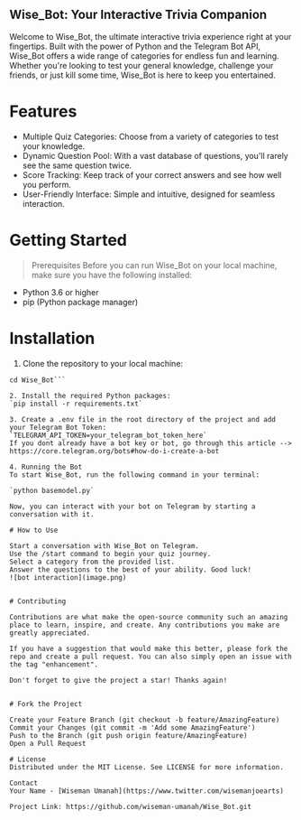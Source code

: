 ## Wise_Bot: Your Interactive Trivia Companion

Welcome to Wise_Bot, the ultimate interactive trivia experience right at your fingertips. Built with the power of Python and the Telegram Bot API, Wise_Bot offers a wide range of categories for endless fun and learning. Whether you're looking to test your general knowledge, challenge your friends, or just kill some time, Wise_Bot is here to keep you entertained.

# Features

- Multiple Quiz Categories: Choose from a variety of categories to test your knowledge.
- Dynamic Question Pool: With a vast database of questions, you'll rarely see the same question twice.
- Score Tracking: Keep track of your correct answers and see how well you perform.
- User-Friendly Interface: Simple and intuitive, designed for seamless interaction.

# Getting Started

> Prerequisites
Before you can run Wise_Bot on your local machine, make sure you have the following installed:

- Python 3.6 or higher
- pip (Python package manager)

# Installation

1. Clone the repository to your local machine:
```git clone https://github.com/yourusername/Wise_Bot.git
cd Wise_Bot```

2. Install the required Python packages:
`pip install -r requirements.txt`

3. Create a .env file in the root directory of the project and add your Telegram Bot Token:
`TELEGRAM_API_TOKEN=your_telegram_bot_token_here`
If you dont already have a bot key or bot, go through this article --> https://core.telegram.org/bots#how-do-i-create-a-bot

4. Running the Bot
To start Wise_Bot, run the following command in your terminal:

`python basemodel.py`

Now, you can interact with your bot on Telegram by starting a conversation with it.

# How to Use

Start a conversation with Wise_Bot on Telegram.
Use the /start command to begin your quiz journey.
Select a category from the provided list.
Answer the questions to the best of your ability. Good luck!
![bot interaction](image.png)


# Contributing

Contributions are what make the open-source community such an amazing place to learn, inspire, and create. Any contributions you make are greatly appreciated.

If you have a suggestion that would make this better, please fork the repo and create a pull request. You can also simply open an issue with the tag "enhancement".

Don't forget to give the project a star! Thanks again!


# Fork the Project

Create your Feature Branch (git checkout -b feature/AmazingFeature)
Commit your Changes (git commit -m 'Add some AmazingFeature')
Push to the Branch (git push origin feature/AmazingFeature)
Open a Pull Request

# License
Distributed under the MIT License. See LICENSE for more information.

Contact
Your Name - [Wiseman Umanah](https://www.twitter.com/wisemanjoearts)

Project Link: https://github.com/wiseman-umanah/Wise_Bot.git

